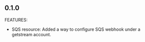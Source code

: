 ## 0.1.0

FEATURES:
 - SQS resource: Added a way to configure SQS webhook under a getstream account. 
